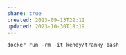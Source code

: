 ```yaml
---
share: true
created: 2023-09-13T22:12
updated: 2023-10-30T18:19
---
```

```
docker run -rm -it kendy/tranky bash
```
